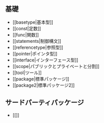 ## 基礎
- [[basetype|基本型]]
- [[const|定数]]
- [[func|関数]]
- [[statements|制御構文]]
- [[referencetype|参照型]]
- [[pointer|ポインタ型]]
- [[interface|インターフェース型]]
- [[scope|パブリックとプライベートと分割]]
- [[tool|ツール]]
- [[package|標準パッケージ]]
- [[package2|標準パッケージ2]]

## サードパーティパッケージ
- [[]]